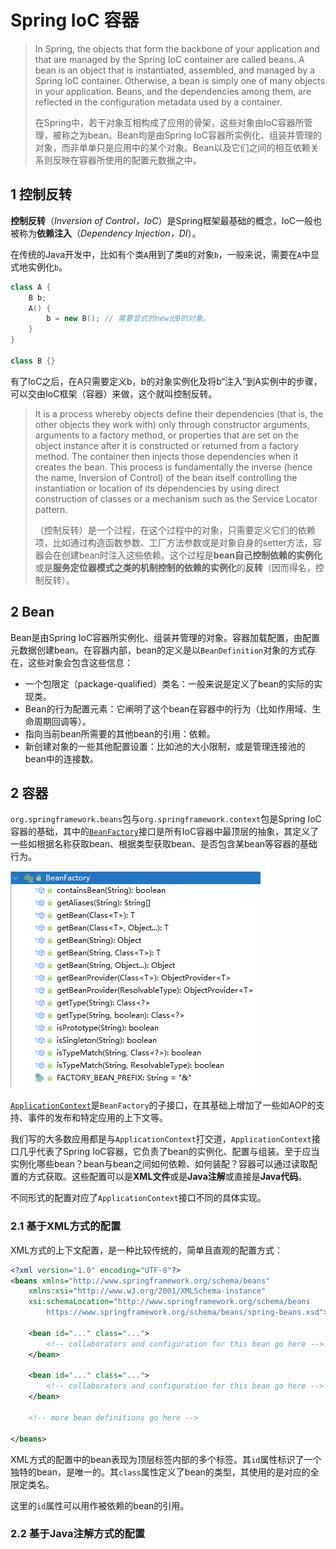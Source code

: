 # Spring IoC 容器

> In Spring, the objects that form the backbone of your application and that are managed by the Spring IoC container are called beans. A bean is an object that is instantiated, assembled, and managed by a Spring IoC container. Otherwise, a bean is simply one of many objects in your application. Beans, and the dependencies among them, are reflected in the configuration metadata used by a container.
>
> 在Spring中，若干对象互相构成了应用的骨架，这些对象由IoC容器所管理，被称之为bean。Bean均是由Spring IoC容器所实例化、组装并管理的对象，而非单单只是应用中的某个对象。Bean以及它们之间的相互依赖关系则反映在容器所使用的配置元数据之中。

## 1 控制反转

**控制反转**（*Inversion of Control，IoC*）是Spring框架最基础的概念，IoC一般也被称为**依赖注入**（*Dependency Injection，DI*）。

在传统的Java开发中，比如有个类`A`用到了类`B`的对象`b`，一般来说，需要在`A`中显式地实例化`b`。

```java
class A {
    B b;
    A() {
        b = new B(); // 需要显式的new出B的对象。
    }
}

class B {}
```

有了IoC之后，在A只需要定义b，b的对象实例化及将b“注入”到A实例中的步骤，可以交由IoC框架（容器）来做，这个就叫控制反转。

>  It is a process whereby objects define their dependencies (that is, the other objects they work with) only through constructor arguments, arguments to a factory method, or properties that are set on the object instance after it is constructed or returned from a factory method. The container then injects those dependencies when it creates the bean. This process is fundamentally the inverse (hence the name, Inversion of Control) of the bean itself controlling the instantiation or location of its dependencies by using direct construction of classes or a mechanism such as the Service Locator pattern.
>
> （控制反转）是一个过程，在这个过程中的对象，只需要定义它们的依赖项，比如通过构造函数参数、工厂方法参数或是对象自身的setter方法，容器会在创建bean时注入这些依赖。这个过程是**bean自己控制依赖的实例化**或是**服务定位器模式之类的机制控制的依赖的实例化**的**反转**（因而得名，控制反转）。

## 2 Bean

Bean是由Spring IoC容器所实例化、组装并管理的对象。容器加载配置，由配置元数据创建bean。在容器内部，bean的定义是以`BeanDefinition`对象的方式存在，这些对象会包含这些信息：

- 一个包限定（package-qualified）类名：一般来说是定义了bean的实际的实现类。
- Bean的行为配置元素：它阐明了这个bean在容器中的行为（比如作用域、生命周期回调等）。
- 指向当前bean所需要的其他bean的引用：依赖。
- 新创建对象的一些其他配置设置：比如池的大小限制，或是管理连接池的bean中的连接数。



## 2 容器

`org.springframework.beans`包与`org.springframework.context`包是Spring IoC容器的基础，其中的[`BeanFactory`](https://docs.spring.io/spring-framework/docs/5.3.14/javadoc-api/org/springframework/beans/factory/BeanFactory.html)接口是所有IoC容器中最顶层的抽象，其定义了一些如根据名称获取bean、根据类型获取bean、是否包含某bean等容器的基础行为。

![image-20211220174347212](assets/image-20211220174347212.png)

[`ApplicationContext`](https://docs.spring.io/spring-framework/docs/5.3.14/javadoc-api/org/springframework/context/ApplicationContext.html)是`BeanFactory`的子接口，在其基础上增加了一些如AOP的支持、事件的发布和特定应用的上下文等。

我们写的大多数应用都是与`ApplicationContext`打交道，`ApplicationContext`接口几乎代表了Spring IoC容器，它负责了bean的实例化、配置与组装。至于应当实例化哪些bean？bean与bean之间如何依赖、如何装配？容器可以通过读取配置的方式获取。这些配置可以是**XML文件**或是**Java注解**或直接是**Java代码**。

不同形式的配置对应了`ApplicationContext`接口不同的具体实现。

### 2.1 基于XML方式的配置

XML方式的上下文配置，是一种比较传统的，简单且直观的配置方式：

```xml
<?xml version="1.0" encoding="UTF-8"?>
<beans xmlns="http://www.springframework.org/schema/beans"
    xmlns:xsi="http://www.w3.org/2001/XMLSchema-instance"
    xsi:schemaLocation="http://www.springframework.org/schema/beans
        https://www.springframework.org/schema/beans/spring-beans.xsd">

    <bean id="..." class="...">  
        <!-- collaborators and configuration for this bean go here -->
    </bean>

    <bean id="..." class="...">
        <!-- collaborators and configuration for this bean go here -->
    </bean>

    <!-- more bean definitions go here -->

</beans>
```

XML方式的配置中的bean表现为<beans/>顶层标签内部的多个<bean/>标签。其`id`属性标识了一个独特的bean，是唯一的。其`class`属性定义了bean的类型，其使用的是对应的全限定类名。

这里的`id`属性可以用作被依赖的bean的引用。

### 2.2 基于Java注解方式的配置

